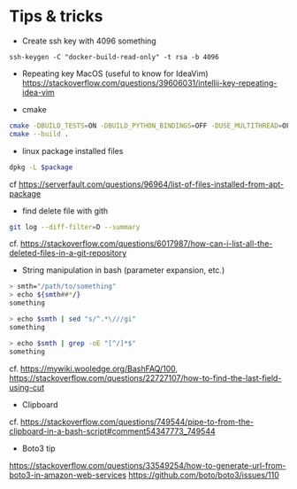 # Tips & tricks


- Create ssh key with 4096 something

`ssh-keygen -C "docker-build-read-only" -t rsa -b 4096`

- Repeating key MacOS (useful to know for IdeaVim)
https://stackoverflow.com/questions/39606031/intellij-key-repeating-idea-vim

- cmake
```bash
cmake -DBUILD_TESTS=ON -DBUILD_PYTHON_BINDINGS=OFF -DUSE_MULTITHREAD=OFF ..
cmake --build .
```

- linux package installed files
```bash
dpkg -L $package
```
cf https://serverfault.com/questions/96964/list-of-files-installed-from-apt-package

- find delete file with gith
```bash
git log --diff-filter=D --summary
```
cf. https://stackoverflow.com/questions/6017987/how-can-i-list-all-the-deleted-files-in-a-git-repository

- String manipulation in bash (parameter expansion, etc.)

```bash
> smth="/path/to/something"
> echo ${smth##*/}
something

> echo $smth | sed "s/^.*\///gi"
something

> echo $smth | grep -oE "[^/]*$"
something
```

cf. https://mywiki.wooledge.org/BashFAQ/100, https://stackoverflow.com/questions/22727107/how-to-find-the-last-field-using-cut

- Clipboard

cf. https://stackoverflow.com/questions/749544/pipe-to-from-the-clipboard-in-a-bash-script#comment54347773_749544

- Boto3 tip

https://stackoverflow.com/questions/33549254/how-to-generate-url-from-boto3-in-amazon-web-services
https://github.com/boto/boto3/issues/110